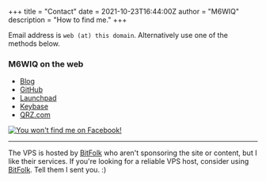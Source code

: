 +++
title = "Contact"
date = 2021-10-23T16:44:00Z
author = "M6WIQ"
description = "How to find me."
+++

Email address is `web (at) this domain`. Alternatively use one of the methods below.

### M6WIQ on the web ###

  * [Blog](https://www.m6wiq.uk)
  * [GitHub](https://github.com/m6wiq)
  * [Launchpad](https://launchpad.net/~m6wiq)
  * [Keybase](https://keybase.io/m6wiq)
  * [QRZ.com](https://www.qrz.com/lookup/m6wiq)


[![You won't find me on Facebook!](/images/no-facebook-me.png)](https://www.fsf.org/fb)

---

The VPS is hosted by [BitFolk](https://bitfolk.com/) who aren't sponsoring the site or content, but I like their services. If you're looking for a reliable VPS host, consider using [BitFolk](https://bitfolk.com/). Tell them I sent you. :)